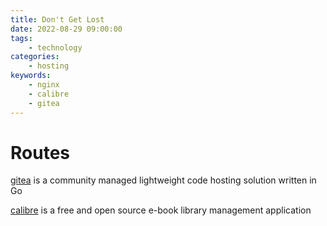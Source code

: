 ```yaml
---
title: Don't Get Lost 
date: 2022-08-29 09:00:00
tags:
    - technology
categories:
    - hosting
keywords:
    - nginx
    - calibre
    - gitea
---
```


# Routes

[gitea](http://localhost/gitea/) is a community managed lightweight code hosting solution written in Go

[calibre](http://localhost/calibre/) is a free and open source e-book library management application
